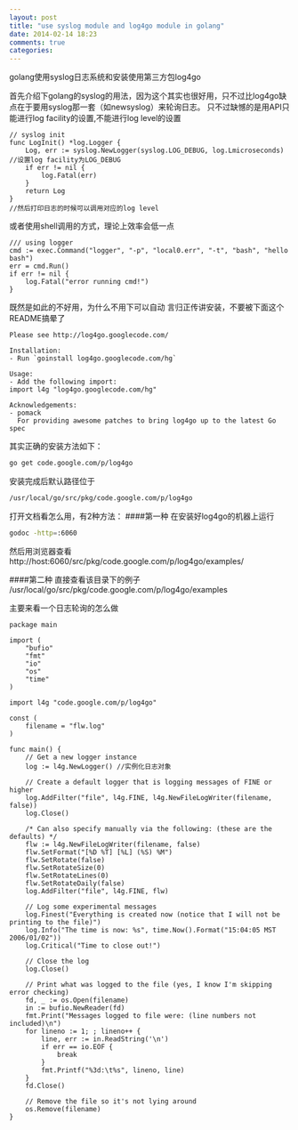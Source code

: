 ```yaml
---
layout: post
title: "use syslog module and log4go module in golang"
date: 2014-02-14 18:23
comments: true
categories: 
---
```


golang使用syslog日志系统和安装使用第三方包log4go


首先介绍下golang的syslog的用法，因为这个其实也很好用，只不过比log4go缺点在于要用syslog那一套（如newsyslog）来轮询日志。
只不过缺憾的是用API只能进行log facility的设置,不能进行log level的设置

```
// syslog init
func LogInit() *log.Logger {
    Log, err := syslog.NewLogger(syslog.LOG_DEBUG, log.Lmicroseconds) //设置log facility为LOG_DEBUG
    if err != nil {
        log.Fatal(err)
    }
    return Log
}
//然后打印日志的时候可以调用对应的log level
```

或者使用shell调用的方式，理论上效率会低一点
```
/// using logger
cmd := exec.Command("logger", "-p", "local0.err", "-t", "bash", "hello bash")
err = cmd.Run()
if err != nil {  
    log.Fatal("error running cmd!")  
}
```

既然是如此的不好用，为什么不用下可以自动
言归正传讲安装，不要被下面这个README搞晕了

<!-- more -->

```
Please see http://log4go.googlecode.com/

Installation:
- Run `goinstall log4go.googlecode.com/hg`

Usage:
- Add the following import:
import l4g "log4go.googlecode.com/hg"

Acknowledgements:
- pomack
  For providing awesome patches to bring log4go up to the latest Go spec

```

其实正确的安装方法如下：

```sh
go get code.google.com/p/log4go
```

安装完成后默认路径位于
```sh
/usr/local/go/src/pkg/code.google.com/p/log4go
```


打开文档看怎么用，有2种方法：
####第一种
在安装好log4go的机器上运行
```sh
godoc -http=:6060
```

然后用浏览器查看
http://host:6060/src/pkg/code.google.com/p/log4go/examples/

####第二种
直接查看该目录下的例子
/usr/local/go/src/pkg/code.google.com/p/log4go/examples

主要来看一个日志轮询的怎么做

```
package main

import (
	"bufio"
	"fmt"
	"io"
	"os"
	"time"
)

import l4g "code.google.com/p/log4go"

const (
	filename = "flw.log"
)

func main() {
	// Get a new logger instance
	log := l4g.NewLogger() //实例化日志对象

	// Create a default logger that is logging messages of FINE or higher
	log.AddFilter("file", l4g.FINE, l4g.NewFileLogWriter(filename, false))
	log.Close()

	/* Can also specify manually via the following: (these are the defaults) */
	flw := l4g.NewFileLogWriter(filename, false)
	flw.SetFormat("[%D %T] [%L] (%S) %M")
	flw.SetRotate(false)
	flw.SetRotateSize(0)
	flw.SetRotateLines(0)
	flw.SetRotateDaily(false)
	log.AddFilter("file", l4g.FINE, flw)

	// Log some experimental messages
	log.Finest("Everything is created now (notice that I will not be printing to the file)")
	log.Info("The time is now: %s", time.Now().Format("15:04:05 MST 2006/01/02"))
	log.Critical("Time to close out!")

	// Close the log
	log.Close()

	// Print what was logged to the file (yes, I know I'm skipping error checking)
	fd, _ := os.Open(filename)
	in := bufio.NewReader(fd)
	fmt.Print("Messages logged to file were: (line numbers not included)\n")
	for lineno := 1; ; lineno++ {
		line, err := in.ReadString('\n')
		if err == io.EOF {
			break
		}
		fmt.Printf("%3d:\t%s", lineno, line)
	}
	fd.Close()

	// Remove the file so it's not lying around
	os.Remove(filename)
}
```

